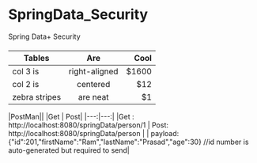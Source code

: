 # SpringData_Security
Spring Data+ Security

####

| Tables        | Are           | Cool  |
| ------------- |:-------------:| -----:|
| col 3 is      | right-aligned | $1600 |
| col 2 is      | centered      |   $12 |
| zebra stripes | are neat      |    $1 |


|PostMan||
|Get | Post|
|---:|---:|
|Get :  http://localhost:8080/springData/person/1 |  Post:  http://localhost:8080/springData/person |
| payload: {"id":201,"firstName":"Ram","lastName":"Prasad","age":30} //id number is auto-generated but required to send|
